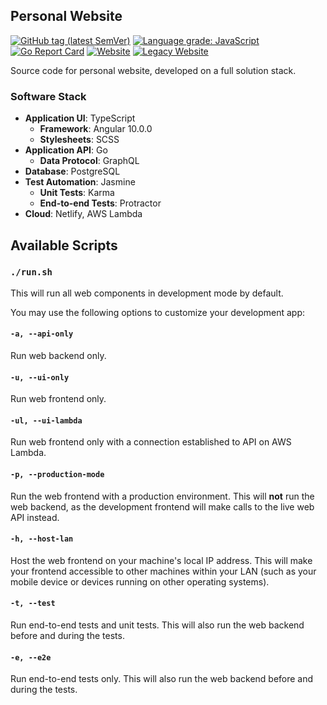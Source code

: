 ## Personal Website

[![GitHub tag (latest SemVer)](https://img.shields.io/github/v/tag/park-junha/PersonalWebsite?color=brightgreen&label=latest)](https://github.com/park-junha/PersonalWebsite/releases)
[![Language grade: JavaScript](https://img.shields.io/lgtm/grade/javascript/github/park-junha/PersonalWebsite.svg?logo=lgtm&logoWidth=18)](https://lgtm.com/projects/g/park-junha/PersonalWebsite/context:javascript)
[![Go Report Card](https://goreportcard.com/badge/github.com/park-junha/PersonalWebsite)](https://goreportcard.com/report/github.com/park-junha/PersonalWebsite)
[![Website](https://img.shields.io/website?down_message=offline&label=website%20v3.1&up_message=online&url=https%3A%2F%2Fjunha.dev)](https://junha.dev)
[![Legacy Website](https://img.shields.io/website?down_message=offline&label=website%20v2.2&up_color=yellow&up_message=deprecated&url=https%3A%2F%2Fjunha.netlify.app)](https://junha.netlify.app/)

Source code for personal website, developed on a full solution stack.

### Software Stack

- **Application UI**: TypeScript
  - **Framework**: Angular 10.0.0
  - **Stylesheets**: SCSS
- **Application API**: Go
  - **Data Protocol**: GraphQL
- **Database**: PostgreSQL
- **Test Automation**: Jasmine
  - **Unit Tests**: Karma
  - **End-to-end Tests**: Protractor
- **Cloud**: Netlify, AWS Lambda

## Available Scripts

### `./run.sh`

This will run all web components in development mode by default.

You may use the following options to customize your development app:

#### `-a, --api-only`

Run web backend only.

#### `-u, --ui-only`

Run web frontend only.

#### `-ul, --ui-lambda`

Run web frontend only with a connection established to API on AWS Lambda.

#### `-p, --production-mode`

Run the web frontend with a production environment. This will **not** run the web backend, as the development frontend will make calls to the live web API instead.

#### `-h, --host-lan`

Host the web frontend on your machine's local IP address. This will make your frontend accessible to other machines within your LAN (such as your mobile device or devices running on other operating systems).

#### `-t, --test`

Run end-to-end tests and unit tests. This will also run the web backend before and during the tests.

#### `-e, --e2e`

Run end-to-end tests only. This will also run the web backend before and during the tests.
